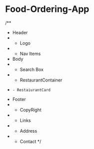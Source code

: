# Food-Ordering-App

/**
* Header
*  - Logo
*  - Nav Items
* Body
*  - Search Box
*  - RestaurantContainer
*     - RestaiurantCard
* Footer
*  - CopyRight
*  - Links
*  - Address
*  - Contact
*/